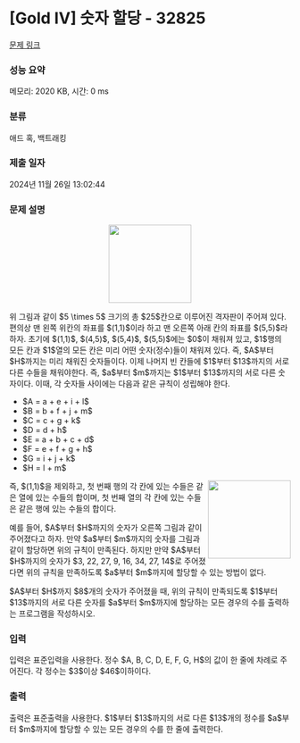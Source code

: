 # [Gold IV] 숫자 할당 - 32825 

[문제 링크](https://www.acmicpc.net/problem/32825) 

### 성능 요약

메모리: 2020 KB, 시간: 0 ms

### 분류

애드 혹, 백트래킹

### 제출 일자

2024년 11월 26일 13:02:44

### 문제 설명

<p style="text-align: center;"><img alt="" src="" style="width: 148px; height: 140px;"></p>

<p>위 그림과 같이 $5 \times 5$ 크기의 총 $25$칸으로 이루어진 격자판이 주어져 있다. 편의상 맨 왼쪽 위칸의 좌표를 $(1,1)$이라 하고 맨 오른쪽 아래 칸의 좌표를 $(5,5)$라 하자. 초기에 $(1,1)$, $(4,5)$, $(5,4)$, $(5,5)$에는 $0$이 채워져 있고, $1$행의 모든 칸과 $1$열의 모든 칸은 미리 어떤 숫자(정수)들이 채워져 있다. 즉, $A$부터 $H$까지는 미리 채워진 숫자들이다. 이제 나머지 빈 칸들에 $1$부터 $13$까지의 서로 다른 수들을 채워야한다. 즉, $a$부터 $m$까지는 $1$부터 $13$까지의 서로 다른 숫자이다. 이때, 각 숫자들 사이에는 다음과 같은 규칙이 성립해야 한다.</p>

<ul>
	<li>$A = a + e + i + l$</li>
	<li>$B = b + f + j + m$</li>
	<li>$C = c + g + k$</li>
	<li>$D = d + h$</li>
	<li>$E = a + b + c + d$</li>
	<li>$F = e + f + g + h$</li>
	<li>$G = i + j + k$</li>
	<li>$H = l + m$</li>
</ul>

<p><img alt="" src="" style="width: 148px; height: 140px; float: right;">즉, $(1,1)$을 제외하고, 첫 번째 행의 각 칸에 있는 수들은 같은 열에 있는 수들의 합이며, 첫 번째 열의 각 칸에 있는 수들은 같은 행에 있는 수들의 합이다.</p>

<p>예를 들어, $A$부터 $H$까지의 숫자가 오른쪽 그림과 같이 주어졌다고 하자. 만약 $a$부터 $m$까지의 숫자를 그림과 같이 할당하면 위의 규칙이 만족된다. 하지만 만약 $A$부터 $H$까지의 숫자가 $3, 22, 27, 9, 16, 34, 27, 14$로 주어졌다면 위의 규칙을 만족하도록 $a$부터 $m$까지에 할당할 수 있는 방법이 없다.</p>

<p>$A$부터 $H$까지 $8$개의 숫자가 주어졌을 때, 위의 규칙이 만족되도록 $1$부터 $13$까지의 서로 다른 숫자를 $a$부터 $m$까지에 할당하는 모든 경우의 수를 출력하는 프로그램을 작성하시오.</p>

### 입력 

 <p>입력은 표준입력을 사용한다. 정수 $A, B, C, D, E, F, G, H$의 값이 한 줄에 차례로 주어진다. 각 정수는 $3$이상 $46$이하이다.</p>

### 출력 

 <p>출력은 표준출력을 사용한다. $1$부터 $13$까지의 서로 다른 $13$개의 정수를 $a$부터 $m$까지에 할당할 수 있는 모든 경우의 수를 한 줄에 출력한다.</p>

